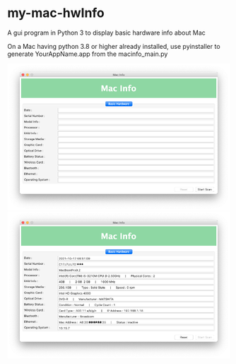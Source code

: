 # my-mac-hwInfo

A gui program in Python 3 to display basic hardware info about Mac


On a Mac having python 3.8 or higher already installed, use pyinstaller to generate YourAppName.app from the macinfo_main.py

![App GUI](https://github.com/fnmalik2002/my-mac-hwInfo/blob/main/Resources/image1.png)
![App GUI Filled](https://github.com/fnmalik2002/my-mac-hwInfo/blob/main/Resources/image2.png)


